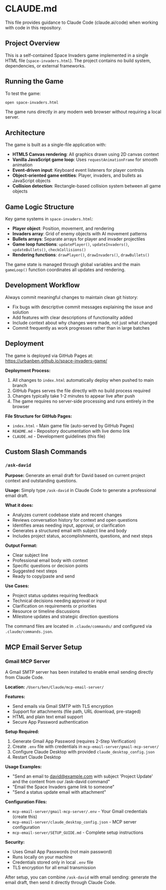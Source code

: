 # CLAUDE.md

This file provides guidance to Claude Code (claude.ai/code) when working with code in this repository.

## Project Overview

This is a self-contained Space Invaders game implemented in a single HTML file (`space-invaders.html`). The project contains no build system, dependencies, or external frameworks.

## Running the Game

To test the game:
```bash
open space-invaders.html
```

The game runs directly in any modern web browser without requiring a local server.

## Architecture

The game is built as a single-file application with:

- **HTML5 Canvas rendering**: All graphics drawn using 2D canvas context
- **Vanilla JavaScript game loop**: Uses `requestAnimationFrame` for smooth animation
- **Event-driven input**: Keyboard event listeners for player controls
- **Object-oriented game entities**: Player, invaders, and bullets as JavaScript objects
- **Collision detection**: Rectangle-based collision system between all game objects

## Game Logic Structure

Key game systems in `space-invaders.html`:

- **Player object**: Position, movement, and rendering
- **Invaders array**: Grid of enemy objects with AI movement patterns
- **Bullets arrays**: Separate arrays for player and invader projectiles
- **Game loop functions**: `updatePlayer()`, `updateInvaders()`, `updateBullets()`, `checkCollisions()`
- **Rendering functions**: `drawPlayer()`, `drawInvaders()`, `drawBullets()`

The game state is managed through global variables and the main `gameLoop()` function coordinates all updates and rendering.

## Development Workflow

Always commit meaningful changes to maintain clean git history:
- Fix bugs with descriptive commit messages explaining the issue and solution
- Add features with clear descriptions of functionality added
- Include context about why changes were made, not just what changed
- Commit frequently as work progresses rather than in large batches

## Deployment

The game is deployed via GitHub Pages at: https://urbanben.github.io/space-invaders-game/

**Deployment Process:**
1. All changes to `index.html` automatically deploy when pushed to main branch
2. GitHub Pages serves the file directly with no build process required
3. Changes typically take 1-2 minutes to appear live after push
4. The game requires no server-side processing and runs entirely in the browser

**File Structure for GitHub Pages:**
- `index.html` - Main game file (auto-served by GitHub Pages)
- `README.md` - Repository documentation with live demo link
- `CLAUDE.md` - Development guidelines (this file)

## Custom Slash Commands

### `/ask-david`
**Purpose:** Generate an email draft for David based on current project context and outstanding questions.

**Usage:** Simply type `/ask-david` in Claude Code to generate a professional email draft.

**What it does:**
- Analyzes current codebase state and recent changes
- Reviews conversation history for context and open questions
- Identifies areas needing input, approval, or clarification
- Generates a structured email with subject line and body
- Includes project status, accomplishments, questions, and next steps

**Output Format:**
- Clear subject line
- Professional email body with context
- Specific questions or decision points
- Suggested next steps
- Ready to copy/paste and send

**Use Cases:**
- Project status updates requiring feedback
- Technical decisions needing approval or input
- Clarification on requirements or priorities
- Resource or timeline discussions
- Milestone updates and strategic direction questions

The command files are located in `.claude/commands/` and configured via `.claude/commands.json`.

## MCP Email Server Setup

### Gmail MCP Server
A Gmail SMTP server has been installed to enable email sending directly from Claude Code.

**Location:** `/Users/ben/Claude/mcp-email-server/`

**Features:**
- Send emails via Gmail SMTP with TLS encryption
- Support for attachments (file path, URL download, pre-staged)
- HTML and plain text email support
- Secure App Password authentication

**Setup Required:**
1. Generate Gmail App Password (requires 2-Step Verification)
2. Create `.env` file with credentials in `mcp-email-server/gmail-mcp-server/`
3. Configure Claude Desktop with provided `claude_desktop_config.json`
4. Restart Claude Desktop

**Usage Examples:**
- "Send an email to david@example.com with subject 'Project Update' and the content from our /ask-david command"
- "Email the Space Invaders game link to someone"
- "Send a status update email with attachment"

**Configuration Files:**
- `mcp-email-server/gmail-mcp-server/.env` - Your Gmail credentials (create this)
- `mcp-email-server/claude_desktop_config.json` - MCP server configuration
- `mcp-email-server/SETUP_GUIDE.md` - Complete setup instructions

**Security:**
- Uses Gmail App Passwords (not main password)
- Runs locally on your machine
- Credentials stored only in local `.env` file
- TLS encryption for all email transmission

After setup, you can combine `/ask-david` with email sending: generate the email draft, then send it directly through Claude Code.